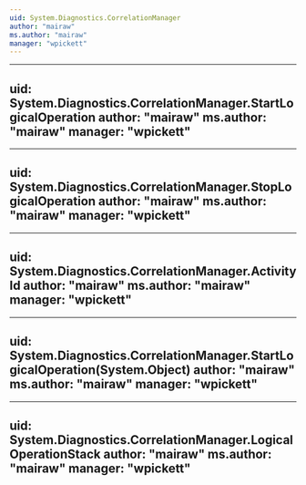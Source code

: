 ```yaml
---
uid: System.Diagnostics.CorrelationManager
author: "mairaw"
ms.author: "mairaw"
manager: "wpickett"
---
```


---
uid: System.Diagnostics.CorrelationManager.StartLogicalOperation
author: "mairaw"
ms.author: "mairaw"
manager: "wpickett"
---

---
uid: System.Diagnostics.CorrelationManager.StopLogicalOperation
author: "mairaw"
ms.author: "mairaw"
manager: "wpickett"
---

---
uid: System.Diagnostics.CorrelationManager.ActivityId
author: "mairaw"
ms.author: "mairaw"
manager: "wpickett"
---

---
uid: System.Diagnostics.CorrelationManager.StartLogicalOperation(System.Object)
author: "mairaw"
ms.author: "mairaw"
manager: "wpickett"
---

---
uid: System.Diagnostics.CorrelationManager.LogicalOperationStack
author: "mairaw"
ms.author: "mairaw"
manager: "wpickett"
---
